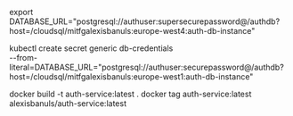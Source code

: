 


export DATABASE_URL="postgresql://authuser:supersecurepassword@/authdb?host=/cloudsql/mitfgalexisbanuls:europe-west4:auth-db-instance"

kubectl create secret generic db-credentials \
    --from-literal=DATABASE_URL="postgresql://authuser:securepassword@/authdb?host=/cloudsql/mitfgalexisbanuls:europe-west1:auth-db-instance"


docker build -t auth-service:latest .
docker tag auth-service:latest alexisbanuls/auth-service:latest
